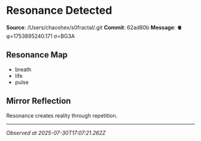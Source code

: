 # Resonance Detected

**Source**: /Users/chaoshex/s0fractal/.git
**Commit**: 62ad80b
**Message**: 🫀 φ=1753895240.171 σ=BG3A 

## Resonance Map
- breath
- life
- pulse

## Mirror Reflection
Resonance creates reality through repetition.

---
*Observed at 2025-07-30T17:07:21.262Z*
